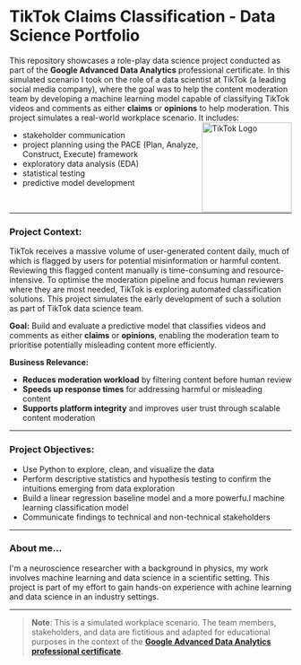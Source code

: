 # TikTok Claims Classification - Data Science Portfolio

This repository showcases a role-play data science project conducted as part of the **Google Advanced Data Analytics** professional certificate. In this simulated scenario I took on the role of a data scientist at TikTok (a leading social media company), where the goal was to help the content moderation team by developing a machine learning model capable of classifying TikTok videos and comments as either **claims** or **opinions** to help moderation.
This project simulates a real-world workplace scenario. It includes:
<br>
<img src="https://github.com/user-attachments/assets/e8540666-a35e-4621-b4ac-ff247eba2a9e" alt="TikTok Logo" width="160" align="right"/>
- stakeholder communication  
- project planning using the PACE (Plan, Analyze, Construct, Execute) framework  
- exploratory data analysis (EDA)  
- statistical testing
- predictive model development  
<br>

---

### Project Context:
TikTok receives a massive volume of user-generated content daily, much of which is flagged by users for potential misinformation or harmful content. Reviewing this flagged content manually is time-consuming and resource-intensive.
To optimise the moderation pipeline and focus human reviewers where they are most needed, TikTok is exploring automated classification solutions. This project simulates the early development of such a solution as part of TikTok data science team.

**Goal:** Build and evaluate a predictive model that classifies videos and comments as either **claims** or **opinions**, enabling the moderation team to prioritise potentially misleading content more efficiently.

**Business Relevance:**
- **Reduces moderation workload** by filtering content before human review  
- **Speeds up response times** for addressing harmful or misleading content  
- **Supports platform integrity** and improves user trust through scalable content moderation
---

### Project Objectives:
- Use Python to explore, clean, and visualize the data
- Perform descriptive statistics and hypothesis testing to confirm the intuitions emerging from data exploration
- Build a linear regression baseline model and a more powerfu.l machine learning classification model
- Communicate findings to technical and non-technical stakeholders
---

### About me...
I'm a neuroscience researcher with a background in physics, my work involves machine learning and data science in a scientific setting. 
This project is part of my effort to gain hands-on experience with achine learning and data science in an industry settings.

---
> **Note**: This is a simulated workplace scenario. The team members, stakeholders, and data are fictitious and adapted for educational purposes in the context of the [**Google Advanced Data Analytics professional certificate**](https://www.coursera.org/account/accomplishments/professional-cert/KYPQQE9V1YBX).
